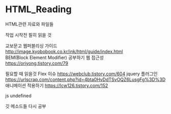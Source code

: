 # HTML_Reading
HTML관련 자료와 파일들

작업 시작전 필히 읽을 것

교보문고 웹퍼블리싱 가이드
http://image.kyobobook.co.kr/ink/html/guide/index.html
<br>
BEM(Block Element Modifier) 공부하기
웹 접근성
https://oriyong.tistory.com/79


필요할 때 읽을것
Flex 이슈
https://webclub.tistory.com/604
jquery 플러그인
https://urlscrap.com/content.php?id=4bta0HvDdTSvOQZ6LusgFg%3D%3D
애니메이션 적용하기
https://lcw126.tistory.com/152

js undefined

깃 메소드들 다시 공부

